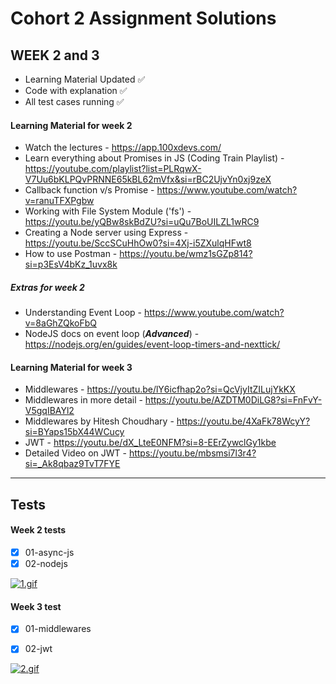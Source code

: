 # Cohort 2 Assignment Solutions 

## WEEK 2 and 3
* Learning Material Updated ✅
* Code with explanation ✅
* All test cases running ✅
 
#### Learning Material for week 2
* Watch the lectures - https://app.100xdevs.com/
* Learn everything about Promises in JS (Coding Train Playlist) - https://youtube.com/playlist?list=PLRqwX-V7Uu6bKLPQvPRNNE65kBL62mVfx&si=rBC2UjvYn0xj9zeX 
* Callback function v/s Promise - https://www.youtube.com/watch?v=ranuTFXPgbw
* Working with File System Module ('fs') - https://youtu.be/yQBw8skBdZU?si=uQu7BoUILZL1wRC9
* Creating a Node server using Express - https://youtu.be/SccSCuHhOw0?si=4Xj-i5ZXulqHFwt8
* How to use Postman - https://youtu.be/wmz1sGZp814?si=p3EsV4bKz_1uvx8k

##### Extras for week 2
* Understanding Event Loop - https://www.youtube.com/watch?v=8aGhZQkoFbQ
* NodeJS docs on event loop (***Advanced***) - https://nodejs.org/en/guides/event-loop-timers-and-nexttick/


#### Learning Material for week 3
* Middlewares - https://youtu.be/lY6icfhap2o?si=QcVjyItZILujYkKX
* Middlewares in more detail - https://youtu.be/AZDTM0DiLG8?si=FnFvY-V5gqIBAYl2
* Middlewares by Hitesh Choudhary - https://youtu.be/4XaFk78WcyY?si=BYaps15bX44WCucy
* JWT - https://youtu.be/dX_LteE0NFM?si=8-EErZywclGy1kbe
* Detailed Video on JWT - https://youtu.be/mbsmsi7l3r4?si=_Ak8qbaz9TvT7FYE
---

## Tests

#### Week 2 tests
- [x] 01-async-js
- [x] 02-nodejs
  
[![1.gif](https://i.postimg.cc/y8HxVM8J/1.gif)](https://postimg.cc/BXm4pwDs)

#### Week 3 test
- [x] 01-middlewares
- [x] 02-jwt


[![2.gif](https://i.postimg.cc/tCP7GqpQ/2.gif)](https://postimg.cc/PPXdmkC2)